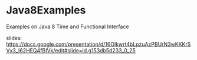 # Java8Examples

Examples on Java 8 Time and Functional Interface

slides: https://docs.google.com/presentation/d/16Olkwrt4bLpzuAzPBUrN3wKKKrSVx3_I62HEQ4fBIVk/edit#slide=id.g153db5d233_0_25
